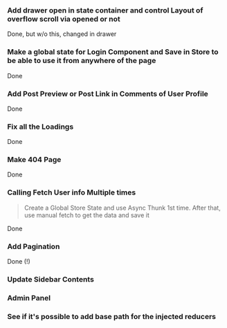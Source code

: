### Add drawer open in state container and control Layout of overflow scroll via opened or not

Done, but w/o this, changed in drawer

### Make a global state for Login Component and Save in Store to be able to use it from anywhere of the page

Done

### Add Post Preview or Post Link in Comments of User Profile

Done

### Fix all the Loadings

Done

### Make 404 Page

Done

### Calling Fetch User info Multiple times

> Create a Global Store State and use Async Thunk 1st time. After that, use manual fetch to get the data and save it

Done

### Add Pagination

Done (!)

### Update Sidebar Contents

### Admin Panel

### See if it's possible to add base path for the injected reducers
